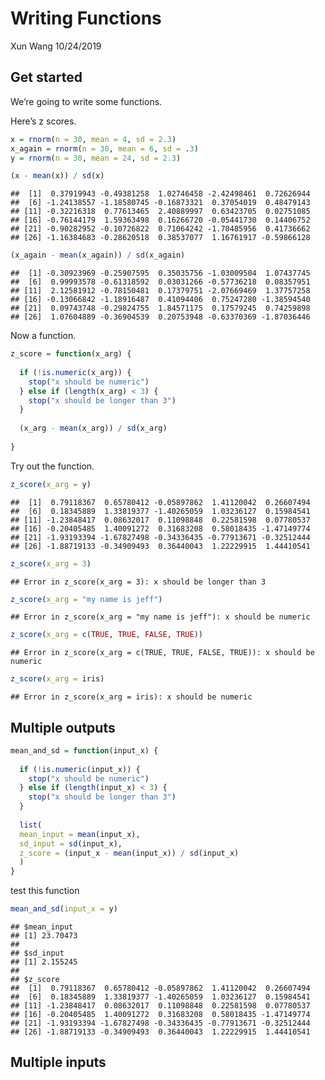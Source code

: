 Writing Functions
================
Xun Wang
10/24/2019

## Get started

We’re going to write some functions.

Here’s z scores.

``` r
x = rnorm(n = 30, mean = 4, sd = 2.3)
x_again = rnorm(n = 30, mean = 6, sd = .3)
y = rnorm(n = 30, mean = 24, sd = 2.3)

(x - mean(x)) / sd(x)
```

    ##  [1]  0.37919943 -0.49381258  1.02746458 -2.42498461  0.72626944
    ##  [6] -1.24138557 -1.18580745 -0.16873321  0.37054019  0.48479143
    ## [11] -0.32216318  0.77613465  2.40889997  0.63423705  0.02751085
    ## [16] -0.76144179  1.59363498  0.16266720 -0.05441730  0.14406752
    ## [21] -0.90282952 -0.10726822  0.71064242 -1.70485956  0.41736662
    ## [26] -1.16384683 -0.28620518  0.38537077  1.16761917 -0.59866128

``` r
(x_again - mean(x_again)) / sd(x_again)
```

    ##  [1] -0.30923969 -0.25907595  0.35035756 -1.03009504  1.07437745
    ##  [6]  0.99993578 -0.61318592  0.03031266 -0.57736218  0.08357951
    ## [11]  2.12581912 -0.78150481  0.17379751 -2.07669469  1.37757258
    ## [16] -0.13066842 -1.18916487  0.41094406  0.75247280 -1.38594540
    ## [21]  0.09743748 -0.29824755  1.84571175  0.17579245  0.74259898
    ## [26]  1.07604889 -0.36904539  0.20753948 -0.63370369 -1.87036446

Now a function.

``` r
z_score = function(x_arg) {
  
  if (!is.numeric(x_arg)) {
    stop("x should be numeric")
  } else if (length(x_arg) < 3) {
    stop("x should be longer than 3")
  }
  
  (x_arg - mean(x_arg)) / sd(x_arg)
  
}
```

Try out the function.

``` r
z_score(x_arg = y)
```

    ##  [1]  0.79118367  0.65780412 -0.05897862  1.41120042  0.26607494
    ##  [6]  0.18345889  1.33819377 -1.40265059  1.03236127  0.15984541
    ## [11] -1.23848417  0.08632017  0.11098848  0.22581598  0.07780537
    ## [16] -0.20405485  1.40091272  0.31683208  0.58018435 -1.47149774
    ## [21] -1.93193394 -1.67827498 -0.34336435 -0.77913671 -0.32512444
    ## [26] -1.88719133 -0.34909493  0.36440043  1.22229915  1.44410541

``` r
z_score(x_arg = 3)
```

    ## Error in z_score(x_arg = 3): x should be longer than 3

``` r
z_score(x_arg = "my name is jeff")
```

    ## Error in z_score(x_arg = "my name is jeff"): x should be numeric

``` r
z_score(x_arg = c(TRUE, TRUE, FALSE, TRUE))
```

    ## Error in z_score(x_arg = c(TRUE, TRUE, FALSE, TRUE)): x should be numeric

``` r
z_score(x_arg = iris)
```

    ## Error in z_score(x_arg = iris): x should be numeric

## Multiple outputs

``` r
mean_and_sd = function(input_x) {
  
  if (!is.numeric(input_x)) {
    stop("x should be numeric")
  } else if (length(input_x) < 3) {
    stop("x should be longer than 3")
  } 
  
  list(
  mean_input = mean(input_x),
  sd_input = sd(input_x),
  z_score = (input_x - mean(input_x)) / sd(input_x)
  )
}
```

test this function

``` r
mean_and_sd(input_x = y)
```

    ## $mean_input
    ## [1] 23.70473
    ## 
    ## $sd_input
    ## [1] 2.155245
    ## 
    ## $z_score
    ##  [1]  0.79118367  0.65780412 -0.05897862  1.41120042  0.26607494
    ##  [6]  0.18345889  1.33819377 -1.40265059  1.03236127  0.15984541
    ## [11] -1.23848417  0.08632017  0.11098848  0.22581598  0.07780537
    ## [16] -0.20405485  1.40091272  0.31683208  0.58018435 -1.47149774
    ## [21] -1.93193394 -1.67827498 -0.34336435 -0.77913671 -0.32512444
    ## [26] -1.88719133 -0.34909493  0.36440043  1.22229915  1.44410541

## Multiple inputs
